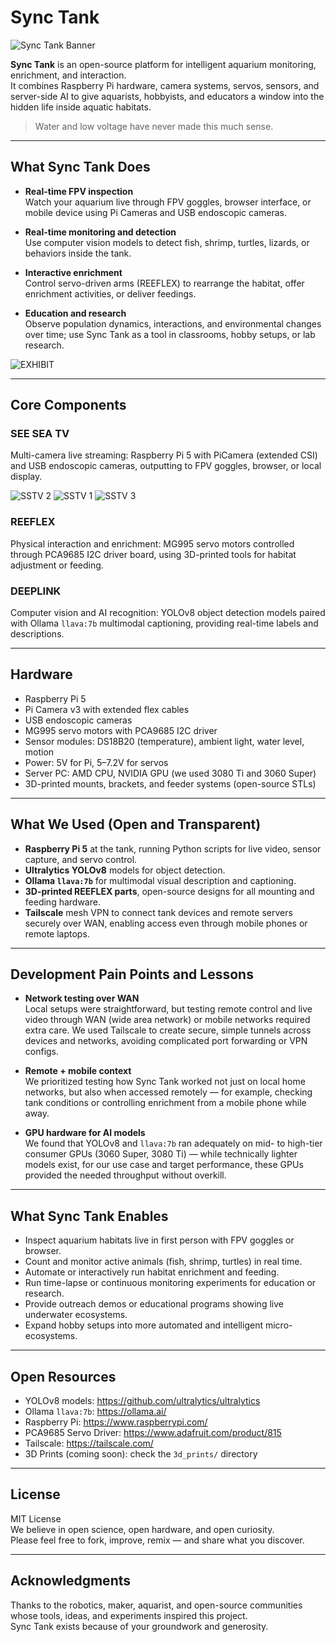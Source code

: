 # Sync Tank

![Sync Tank Banner](images/sync.jpg)

**Sync Tank** is an open-source platform for intelligent aquarium monitoring, enrichment, and interaction.  
It combines Raspberry Pi hardware, camera systems, servos, sensors, and server-side AI to give aquarists, hobbyists, and educators a window into the hidden life inside aquatic habitats.

> Water and low voltage have never made this much sense.

---

## What Sync Tank Does

- **Real-time FPV inspection**  
  Watch your aquarium live through FPV goggles, browser interface, or mobile device using Pi Cameras and USB endoscopic cameras.

- **Real-time monitoring and detection**  
  Use computer vision models to detect fish, shrimp, turtles, lizards, or behaviors inside the tank.

- **Interactive enrichment**  
  Control servo-driven arms (REEFLEX) to rearrange the habitat, offer enrichment activities, or deliver feedings.

- **Education and research**  
  Observe population dynamics, interactions, and environmental changes over time; use Sync Tank as a tool in classrooms, hobby setups, or lab research.

![EXHIBIT](images/synctankimg.jpg)

---

## Core Components

### SEE SEA TV  
Multi-camera live streaming: Raspberry Pi 5 with PiCamera (extended CSI) and USB endoscopic cameras, outputting to FPV goggles, browser, or local display.

![SSTV 2](images/sstv2.png)
![SSTV 1](images/sstv1.png)
![SSTV 3](images/sstv3.png)

### REEFLEX  
Physical interaction and enrichment: MG995 servo motors controlled through PCA9685 I2C driver board, using 3D-printed tools for habitat adjustment or feeding.

### DEEPLINK  
Computer vision and AI recognition: YOLOv8 object detection models paired with Ollama `llava:7b` multimodal captioning, providing real-time labels and descriptions.

---

## Hardware

- Raspberry Pi 5  
- Pi Camera v3 with extended flex cables  
- USB endoscopic cameras  
- MG995 servo motors with PCA9685 I2C driver  
- Sensor modules: DS18B20 (temperature), ambient light, water level, motion  
- Power: 5V for Pi, 5–7.2V for servos  
- Server PC: AMD CPU, NVIDIA GPU (we used 3080 Ti and 3060 Super)  
- 3D-printed mounts, brackets, and feeder systems (open-source STLs)

---

## What We Used (Open and Transparent)

- **Raspberry Pi 5** at the tank, running Python scripts for live video, sensor capture, and servo control.
- **Ultralytics YOLOv8** models for object detection.
- **Ollama `llava:7b`** for multimodal visual description and captioning.
- **3D-printed REEFLEX parts**, open-source designs for all mounting and feeding hardware.
- **Tailscale** mesh VPN to connect tank devices and remote servers securely over WAN, enabling access even through mobile phones or remote laptops.

---

## Development Pain Points and Lessons

- **Network testing over WAN**  
  Local setups were straightforward, but testing remote control and live video through WAN (wide area network) or mobile networks required extra care. We used Tailscale to create secure, simple tunnels across devices and networks, avoiding complicated port forwarding or VPN configs.

- **Remote + mobile context**  
  We prioritized testing how Sync Tank worked not just on local home networks, but also when accessed remotely — for example, checking tank conditions or controlling enrichment from a mobile phone while away.

- **GPU hardware for AI models**  
  We found that YOLOv8 and `llava:7b` ran adequately on mid- to high-tier consumer GPUs (3060 Super, 3080 Ti) — while technically lighter models exist, for our use case and target performance, these GPUs provided the needed throughput without overkill.

---

## What Sync Tank Enables

- Inspect aquarium habitats live in first person with FPV goggles or browser.
- Count and monitor active animals (fish, shrimp, turtles) in real time.
- Automate or interactively run habitat enrichment and feeding.
- Run time-lapse or continuous monitoring experiments for education or research.
- Provide outreach demos or educational programs showing live underwater ecosystems.
- Expand hobby setups into more automated and intelligent micro-ecosystems.

---

## Open Resources

- YOLOv8 models: https://github.com/ultralytics/ultralytics  
- Ollama `llava:7b`: https://ollama.ai/  
- Raspberry Pi: https://www.raspberrypi.com/  
- PCA9685 Servo Driver: https://www.adafruit.com/product/815  
- Tailscale: https://tailscale.com/  
- 3D Prints (coming soon): check the `3d_prints/` directory

---

## License

MIT License  
We believe in open science, open hardware, and open curiosity.  
Please feel free to fork, improve, remix — and share what you discover.

---

## Acknowledgments

Thanks to the robotics, maker, aquarist, and open-source communities whose tools, ideas, and experiments inspired this project.  
Sync Tank exists because of your groundwork and generosity.
